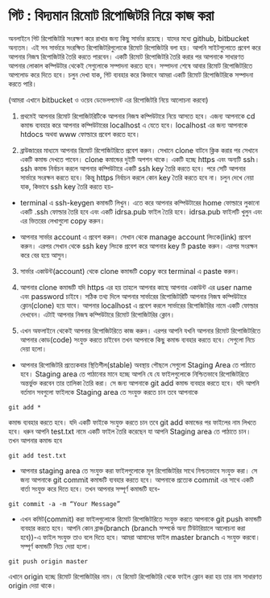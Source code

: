 # গিট : বিদ্যমান রিমোট রিপোজিটরি নিয়ে কাজ করা
অনলাইনে গিট রিপোজিটরি সংরক্ষণ করে রাখার জন্য কিছু সার্ভার রয়েছে। যাদের মধ্যে github, bitbucket অন্যতম। এই সব সার্ভারে সংরক্ষিত রিপোজিটরিগুলোকে রিমোট রিপোজিটরি বলা হয়। আপনি সাইটগুলোতে প্রবেশ করে আপনার নিজস্ব রিপোজিটরি তৈরি করতে পারবেন। একটি রিমোট রিপোজিটরি তৈরি করার পর আপনাকে সাধারণত আপনার লোকাল কম্পিউটার থেকেই সেগুলোকে সম্পাদনা করতে হবে। সম্পাদনা শেষে আবার রিমোট রিপোজিটরিতে আপলোড করে দিতে হবে। চলুন দেখা যাক, গিট ব্যবহার করে কিভাবে আমরা একটি রিমোট রিপোজিটরিকে সম্পাদনা করতে পারি।

(আমরা এখানে bitbucket ও ওয়েব ডেভেলপমেন্ট এর রিপোজিটরি নিয়ে আলোচনা করবো)

1. প্রথমেই আপনার রিমোট রিপোজিটরিটিকে আপনার নিজস্ব কম্পিউটারে নিয়ে আসতে হবে। এজন্য আপনাকে cd কমান্ড ব্যবহার করে আপনার কম্পিউটারের localhost এ যেতে হবে। localhost এর জন্য আপনাকে htdocs অথবা www ফোল্ডারে প্রবেশ করতে হবে।

2. ব্রাউজারের মাধ্যমে আপনার রিমোট রিপোজিটরিতে প্রবেশ করুন। সেখানে clone বাটনে ক্লিক করার পর সেখানে একটি কমান্ড দেখতে পাবেন। clone কমান্ডের দুইটি অপশন থাকে। একটি হচ্ছে https এবং অন্যটি ssh। ssh কমান্ড নির্বাচন করলে আপনার কম্পিউটারে একটি ssh key তৈরি করতে হবে। পরে সেটি আপনার সার্ভারে সংরক্ষন করতে হবে। কিন্তু https নির্বাচন করলে কোন key তৈরি করতে হবে না। চলুন দেখে নেয়া যাক, কিভাবে ssh key তৈরি করতে হয়-

  * terminal এ ssh-keygen কমান্ডটি লিখুন। এতে করে আপনার কম্পিউটারের home ফোল্ডারে লুকানো একটি .ssh ফোল্ডার তৈরি হবে এবং একটি idrsa.pub ফাইল তৈরি হবে। idrsa.pub ফাইলটি খুলুন এবং এর ভিতরের লেখাগুলো copy করুন।

  * আপনার সার্ভার account এ প্রবেশ করুন। সেখান থেকে manage account লিংকে(link) প্রবেশ করুন। এরপর সেখান থেকে ssh key লিংকে প্রবেশ করে আপনার key টি paste করুন। এরপর সংরক্ষন করে বের হয়ে আসুন।

3. সার্ভার একাউন্ট(account) থেকে clone কমান্ডটি copy করে terminal এ paste করুন।

4. আপনার clone কমান্ডটি যদি https এর হয় তাহলে আপনার কাছে আপনার একাউন্ট এর user name এবং password চাইবে। সঠিক তথ্য দিলে আপনার সার্ভারের রিপোজিটরিটি আপনার নিজস্ব কম্পিউটারে ক্লোন(clone) হয়ে যাবে। আপনার localhost এ প্রবেশ করলে সার্ভারের রিপোজিটরির নামে একটি ফোল্ডার দেখবেন। এটাই আপনার নিজস্ব কম্পিউটারে রিমোট রিপোজিটরির ক্লোন।

5. এখন অফলাইনে থেকেই আপনার রিপোজিটরিতে কাজ করুন। এরপর আপনি যখনি আপনার রিমোট রিপোজিটরিতে আপনার কোড(code) সংযুক্ত করতে চাইবেন তখন আপনাকে কিছু কমান্ড ব্যবহার করতে হবে। সেগুলো নিচে দেয়া হলো।

  * আপনার রিপোজিটরি প্রত্যেকবার স্থিতিশীল(stable) অবস্থায় পৌছলে সেগুলো Staging Area তে পাঠাতে হবে। Staging area তে পাঠানোর মানে হচ্ছে আপনি যে যে ফাইলগুলোকে নিশ্চিতভাবে রিপোজিটরিতে অন্তর্ভুক্ত করবেন তার তালিকা তৈরি করা। সে জন্য আপনাকে git add কমান্ড ব্যবহার করতে হবে। যদি আপনি বর্তমান সবগুলো ফাইলকে Staging area তে সংযুক্ত করতে চান তবে আপনাকে

  `git add *`

  কমান্ড ব্যবহার করতে হবে। যদি একটি ফাইকে সংযুক্ত করতে চান তবে git add কমান্ডের পর ফাইলের নাম লিখতে হবে। ধরুন আপনি test.txt নামে একটি ফাইল তৈরি করেছেন যা আপনি Staging area তে পাঠাতে চান। তখন আপনার কমান্ড হবে

  `git add test.txt`

  * আপনার staging area তে সংযুক্ত করা ফাইলগুলোকে মূল রিপোজিটরির সাথে নিশ্চতভাবে সংযুক্ত করা। সে জন্য আপনাকে git commit কমান্ডটি ব্যবহার করতে হবে। আপনাকে প্রত্যেক commit এর সাথে একটি বার্তা সংযুক্ত করে দিতে হবে। তখন আপনার সম্পূর্ণ কমান্ডটি হবে-

  `git commit -a -m “Your Message”`

  * এখন কমিট(commit) করা ফাইলগুলোকে রিমোট রিপোজিটরিতে সংযুক্ত করতে আপনাকে git push কমান্ডটি ব্যবহার করতে হবে। আপনি কোন ব্রাঞ্চ(branch (branch সম্পর্কে অন্য টিউটরিয়ালে আলোচনা করা হবে))-এ ফাইল সংযুক্ত তাও বলে দিতে হবে। আমরা আমাদের ফাইল master branch এ সংযুক্ত করবো। সম্পূর্ণ কমান্ডটি নিচে দেয়া হলো।

  `git push origin master`

  এখানে origin হচ্ছে রিমোট রিপোজিটরির নাম। যে রিমোট রিপোজিটরি থেকে ফাইল ক্লোন করা হয় তার নাম সাধারণত origin দেয়া থাকে।
